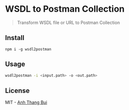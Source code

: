 # WSDL to Postman Collection

> Transform WSDL file or URL to Postman Collection

## Install
```
npm i -g wsdl2postman
```
## Usage
```sh
wsdl2postman -i <input.path> -o <out.path>
```
## License
MIT - [Anh Thang Bui][me]

[me]: https://anhthang.org
